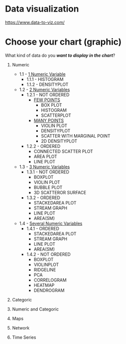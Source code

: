 # Data visualization

https://www.data-to-viz.com/


# Choose your chart (graphic)
What kind of data do you ***want to display in the chart***?   
1. Numeric
    * 1.1 - [1 Numeric Variable](https://www.data-to-viz.com/story/OneNum.html)
        * 1.1.1 - HISTOGRAM
        * 1.1.2 - DENSITYPLOT
    * 1.2 - [2 Numeric Variables](https://www.data-to-viz.com/story/OneNum.html)
        * 1.2.1 - NOT ORDERED
            * [FEW POINTS](https://www.data-to-viz.com/story/TwoNum.html)
                * BOX PLOT
                * HISTOGRAM
                * SCATTERPLOT
            * [MANY POINTS]()
                * VIOLIN PLOT
                * DENSITYPLOT
                * SCATTER WITH MARGINAL POINT
                * 2D DENSITYPLOT
        * 1.2.2 - ORDERED
            * CONNECTED SCATTER PLOT
            * AREA PLOT
            * LINE PLOT
    * 1.3 - [3 Numeric Variables](https://www.data-to-viz.com/story/OneNum.html)
        * 1.3.1 - NOT ORDERED
            * BOXPLOT
            * VIOLIN PLOT
            * BUBBLE PLOT
            * 3D SCATTEROR SURFACE
        * 1.3.2 - ORDERED
            * STACKEDAREA PLOT
            * STREAM GRAPH
            * LINE PLOT
            * AREA(SM)
    * 1.4 - [Several Numeric Variables](https://www.data-to-viz.com/story/OneNum.html)
        * 1.4.1 - ORDERED
            * STACKEDAREA PLOT
            * STREAM GRAPH
            * LINE PLOT
            * AREA(SM)
        * 1.4.2 - NOT ORDERED
            * BOXPLOT
            * VIOLINPLOT
            * RIDGELINE
            * PCA
            * CORRELOGRAM
            * HEATMAP
            * DENDROGRAM
    
    
    
    
    
    
    
2. Categoric
3. Numeric and Categoric
4. Maps
5. Network
6. Time Series

